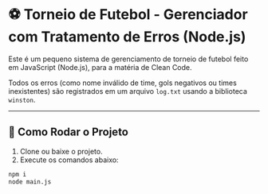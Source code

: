 # ⚽ Torneio de Futebol - Gerenciador com Tratamento de Erros (Node.js)

Este é um pequeno sistema de gerenciamento de torneio de futebol feito em JavaScript (Node.js), para a matéria de Clean Code.

Todos os erros (como nome inválido de time, gols negativos ou times inexistentes) são registrados em um arquivo `log.txt` usando a biblioteca `winston`.

---

## 🚀 Como Rodar o Projeto

1. Clone ou baixe o projeto.
2. Execute os comandos abaixo:

```bash
npm i
node main.js

